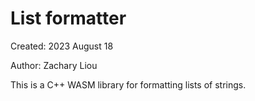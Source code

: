 # List formatter

Created: 2023 August 18

Author: Zachary Liou

This is a C++ WASM library for formatting lists of strings.

